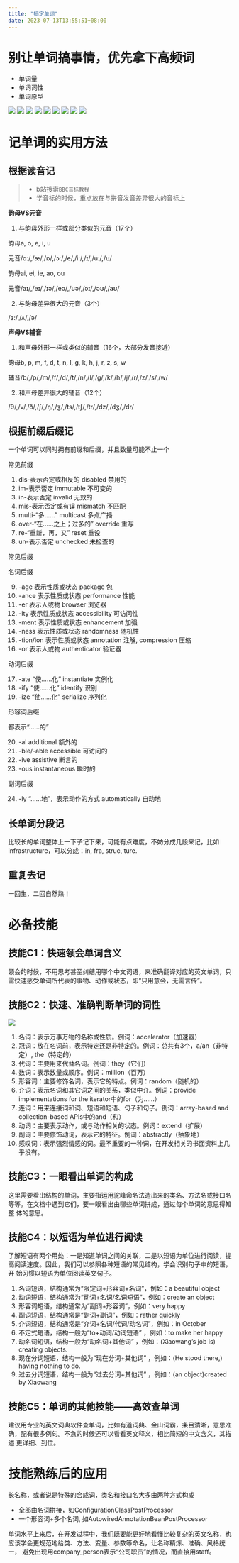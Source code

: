 ```yaml
---
title: "搞定单词"
date: 2023-07-13T13:55:51+08:00
---
```


# 别让单词搞事情，优先拿下高频词

- 单词量
- 单词词性
- 单词原型

![](https://res.weread.qq.com/wrepub/CB_3300030277_1_1.jpg)
![](https://res.weread.qq.com/wrepub/CB_3300030277_1_2.jpg)
![](https://res.weread.qq.com/wrepub/CB_3300030277_1_3.jpg)
![](https://res.weread.qq.com/wrepub/CB_3300030277_1_4.jpg)
![](https://res.weread.qq.com/wrepub/CB_3300030277_1_5.jpg)
![](https://res.weread.qq.com/wrepub/CB_3300030277_1_6.jpg)
![](https://res.weread.qq.com/wrepub/CB_3300030277_1_7.jpg)
![](https://res.weread.qq.com/wrepub/CB_3300030277_1_8.jpg)
![](https://res.weread.qq.com/wrepub/CB_3300030277_1_9.jpg)

# 记单词的实用方法

## 根据读音记

> - b站搜索`BBC音标教程`
> - 学音标的时候，重点放在与拼音发音差异很大的音标上

**韵母VS元音**

1. 与韵母外形一样或部分类似的元音（17个）

韵母a, o, e, i, u

元音/ɑ:/,/æ/,/ɒ/,/ɔ:/,/e/,/i:/,/ɪ/,/u:/,/ʊ/

韵母ai, ei, ie, ao, ou

元音/aɪ/,/eɪ/,/ɪə/,/eə/,/ʊə/,/ɔɪ/,/əʊ/,/aʊ/

2. 与韵母差异很大的元音（3个）

/ɜ:/,/ʌ/,/ə/

**声母VS辅音**

1. 和声母外形一样或类似的辅音（16个，大部分发音接近）

韵母b, p, m, f, d, t, n, l, g, k, h, j, r, z, s, w

辅音/b/,/p/,/m/,/f/,/d/,/t/,/n/,/ǀ/,/g/,/k/,/h/,/j/,/r/,/z/,/s/,/w/

2. 和声母差异很大的辅音（12个）

/θ/,/v/,/ð/,/ʃ/,/ŋ/,/ʒ/,/ts/,/tʃ/,/tr/,/dz/,/dʒ/,/dr/

## 根据前缀后缀记

一个单词可以同时拥有前缀和后缀，并且数量可能不止一个

常见前缀

1. dis-表示否定或相反的 disabled 禁用的
2. im-表示否定 immutable 不可变的
3. in-表示否定 invalid 无效的
4. mis-表示否定或有误 mismatch 不匹配
5. multi-“多......” multicast 多点广播
6. over-“在......之上；过多的” override 重写
7. re-“重新，再，又” reset 重设
8. un-表示否定 unchecked 未检查的

常见后缀

名词后缀

9. -age 表示性质或状态 package 包
10. -ance 表示性质或状态 performance 性能
11. -er 表示人或物 browser 浏览器
12. -ity 表示性质或状态 accessibility 可访问性
13. -ment 表示性质或状态 enhancement 加强
14. -ness 表示性质或状态 randomness 随机性
15. -tion/ion 表示性质或状态 annotation 注解, compression 压缩
16. -or 表示人或物 authenticator 验证器

动词后缀

17. -ate “使......化” instantiate 实例化
18. -ify “使......化” identify 识别
19. -ize “使......化” serialize 序列化

形容词后缀

都表示“......的”

20. -al additional 额外的
21. -ble/-able accessible 可访问的
22. -ive assistive 断言的
23. -ous instantaneous 瞬时的

副词后缀

24. -ly “......地”，表示动作的方式 automatically 自动地

## 长单词分段记

比较长的单词整体上一下子记下来，可能有点难度，不妨分成几段来记，比如infrastructure，可以分成：in, fra, struc, ture.

## 重复去记

一回生，二回自然熟！

# 必备技能

## 技能C1：快速领会单词含义

领会的时候，不用思考甚至纠结用哪个中文词语，来准确翻译对应的英文单词，只需快速感受单词所代表的事物、动作或状态，即“只用意会，无需言传”。

## 技能C2：快速、准确判断单词的词性

![](https://res.weread.qq.com/wrepub/CB_3300030277_file2.jpg)

1. 名词：表示万事万物的名称或性质。例词：accelerator（加速器）
2. 冠词：放在名词前，表示特定还是非特定的。例词：总共有3个，a/an（非特定）, the（特定的）
3. 代词：主要用来代替名词。例词：they（它们）
4. 数词：表示数量或顺序。例词：million（百万）
5. 形容词：主要修饰名词，表示它的特点。例词：random（随机的）
6. 介词：表示名词和其它词之间的关系，类似中介。例词：provide implementations for the iterator中的for（为......）
7. 连词：用来连接词和词、短语和短语、句子和句子。例词：array-based and collection-based APIs中的and（和）
8. 动词：主要表示动作，或与动作相关的状态。例词：extend（扩展）
9. 副词：主要修饰动词，表示它的特征。例词：abstractly（抽象地）
10. 感叹词：表示强烈情感的词。最不重要的一种词，在开发相关的书面资料上几乎没有。

## 技能C3：一眼看出单词的构成

这里需要看出结构的单词，主要指运用驼峰命名法造出来的类名、方法名或接口名等等。在文档中遇到它们，要一眼看出由哪些单词拼成，通过每个单词的意思得知整
体的意思。

## 技能C4：以短语为单位进行阅读

了解短语有两个用处：一是知道单词之间的关联，二是以短语为单位进行阅读，提高阅读速度。因此，我们可以参照各种短语的常见结构，学会识别句子中的短语，开
始习惯以短语为单位阅读英文句子。

1. 名词短语，结构通常为“限定词+形容词+名词”，例如：a beautiful object
2. 动词短语，结构通常为“动词+名词/名词短语”，例如：create an object
3. 形容词短语，结构通常为“副词+形容词”，例如：very happy
4. 副词短语，结构通常是“副词+副词”，例如：rather quickly
5. 介词短语，结构通常是“介词+名词/代词/动名词”，例如：in October
6. 不定式短语，结构一般为“to+动词/动词短语” ，例如：to make her happy
7. 动名词短语，结构一般为“动名词+其他词” ，例如：(Xiaowang’s job is) creating objects.
8. 现在分词短语，结构一般为“现在分词+其他词” ，例如：(He stood there,) having nothing to do.
9. 过去分词短语，结构一般为“过去分词+其他词” ，例如：(an object)created by Xiaowang

## 技能C5：单词的其他技能——高效查单词

建议用专业的英文词典软件查单词，比如有道词典、金山词霸，条目清晰，意思准确，配有很多例句。不急的时候还可以看看英文释义，相比简短的中文含义，其描述
更详细、到位。

# 技能熟练后的应用

长名称，或者说是特殊的合成词，类名和接口名大多由两种方式构成

- 全部由名词拼接，如ConfigurationClassPostProcessor
- 一个形容词+多个名词, 如AutowiredAnnotationBeanPostProcessor

单词水平上来后，在开发过程中，我们既要能更好地看懂比较复杂的英文名称，也应该学会更规范地给类、方法、变量、参数等命名，让名称精炼、准确、风格统一，
避免出现用company_person表示“公司职员”的情况，而直接用staff。
